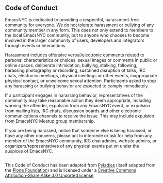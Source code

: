 ## Code of Conduct

EmacsNYC is dedicated to providing a respectful, harassment-free
community for everyone. We do not tolerate harassment or bullying of
any community member in any form. This does not only extend to members
to the local EmacsNYC community, but to anyone who chooses to become
involved in the larger community of users, developers and integrators
through events or interactions.

Harassment includes offensive verbal/electronic comments related to
personal characteristics or choices, sexual images or comments in
public or online spaces, deliberate intimidation, bullying, stalking,
following, harassing photography or recording, sustained disruption of
talks, IRC chats, electronic meetings, physical meetings or other
events, inappropriate physical contact, or unwelcome sexual
attention. Participants asked to stop any harassing or bullying
behavior are expected to comply immediately.

If a participant engages in harassing behavior, representatives of the
community may take reasonable action they deem appropriate, including
warning the offender, expulsion from any EmacsNYC event, or expulsion
from mailing lists, IRC chats, discussion boards and other electronic
communications channels to resolve the issue. This may include
expulsion from EmacsNYC Meetup group membership.

If you are being harassed, notice that someone else is being harassed,
or have any other concerns, please act to intercede or ask for help
from any member of the EmacsNYC community, IRC chat admins, website
admins, or organizers/representatives of any physical events put on
under the auspices of EmacsNYC.

---

This Code of Conduct has been adapted from [Pyladies][pyladies] (itself adapted
from the [Plone Foundation][plone]) and is licensed under a [Creative Commons
Attribution-Share Alike 3.0 Unported license][cc-by-sa].

[pyladies]: http://www.pyladies.com/CodeOfConduct/
[plone]: http://plone.org/foundation/materials/foundation-resolutions/code-of-conduct
[cc-by-sa]: http://creativecommons.org/licenses/by-sa/3.0/
